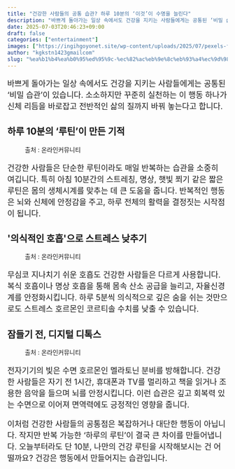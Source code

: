 ```yaml
---
title: "건강한 사람들의 공통 습관? 하루 10분의 ‘이것’이 수명을 늘린다"
description: "바쁘게 돌아가는 일상 속에서도 건강을 지키는 사람들에게는 공통된 ‘비밀 습관’이 있습니다. 소소하지만 꾸준히 실천하는 이 행동 하나가 신체 리듬을 바로잡고 전반적인 삶의 질까지 바꿔 놓는다고 합니다."
date: 2025-07-03T20:46:23+09:00
draft: false
categories: ["entertainment"]
images: ["https://ingihgoyonet.site/wp-content/uploads/2025/07/pexels-felipe-borges-964530-2597205-683x1024.jpg", "https://ingihgoyonet.site/wp-content/uploads/2025/07/pexels-valeria-ushakova-603898-3094215-1-683x1024.jpg", "https://ingihgoyonet.site/wp-content/uploads/2025/07/pexels-cottonbro-5076522-683x1024.jpg"]
author: "kgkstn1423gmailcom"
slug: "%ea%b1%b4%ea%b0%95%ed%95%9c-%ec%82%ac%eb%9e%8c%eb%93%a4%ec%9d%98-%ea%b3%b5%ed%86%b5-%ec%8a%b5%ea%b4%80-%ed%95%98%eb%a3%a8-10%eb%b6%84%ec%9d%98-%ec%9d%b4%ea%b2%83%ec%9d%b4-%ec%88%98"
---
```


<p style="font-size:18px">바쁘게 돌아가는 일상 속에서도 건강을 지키는 사람들에게는 공통된 ‘비밀 습관’이 있습니다. 소소하지만 꾸준히 실천하는 이 행동 하나가 신체 리듬을 바로잡고 전반적인 삶의 질까지 바꿔 놓는다고 합니다.</p> <h2 >하루 10분의 ‘루틴’이 만든 기적</h2> <figure ><img src="https://ingihgoyonet.site/wp-content/uploads/2025/07/pexels-felipe-borges-964530-2597205-683x1024.jpg" alt="" style="aspect-ratio:16/9;object-fit:cover"/><figcaption >출처 : 온라인커뮤니티</figcaption></figure> <p style="font-size:18px">건강한 사람들은 단순한 루틴이라도 매일 반복하는 습관을 소중히 여깁니다. 특히 아침 10분간의 스트레칭, 명상, 햇빛 쬐기 같은 짧은 루틴은 몸의 생체시계를 맞추는 데 큰 도움을 줍니다. 반복적인 행동은 뇌와 신체에 안정감을 주고, 하루 전체의 활력을 결정짓는 시작점이 됩니다.</p> <h2 >'의식적인 호흡'으로 스트레스 낮추기</h2> <figure ><img src="https://ingihgoyonet.site/wp-content/uploads/2025/07/pexels-valeria-ushakova-603898-3094215-1-683x1024.jpg" alt="" style="aspect-ratio:16/9;object-fit:cover"/><figcaption >출처 : 온라인커뮤니티</figcaption></figure> <p style="font-size:18px">무심코 지나치기 쉬운 호흡도 건강한 사람들은 다르게 사용합니다. 복식 호흡이나 명상 호흡을 통해 몸속 산소 공급을 늘리고, 자율신경계를 안정화시킵니다. 하루 5분씩 의식적으로 깊은 숨을 쉬는 것만으로도 스트레스 호르몬인 코르티솔 수치를 낮출 수 있습니다.</p> <h2 >잠들기 전, 디지털 디톡스</h2> <figure ><img src="https://ingihgoyonet.site/wp-content/uploads/2025/07/pexels-cottonbro-5076522-683x1024.jpg" alt="" style="aspect-ratio:16/9;object-fit:cover"/><figcaption >출처 : 온라인커뮤니티</figcaption></figure> <p style="font-size:18px">전자기기의 빛은 수면 호르몬인 멜라토닌 분비를 방해합니다. 건강한 사람들은 자기 전 1시간, 휴대폰과 TV를 멀리하고 책을 읽거나 조용한 음악을 들으며 뇌를 안정시킵니다. 이런 습관은 깊고 회복력 있는 수면으로 이어져 면역력에도 긍정적인 영향을 줍니다.</p> <p style="font-size:18px">이처럼 건강한 사람들의 공통점은 복잡하거나 대단한 행동이 아닙니다. 작지만 반복 가능한 ‘하루의 루틴’이 결국 큰 차이를 만들어냅니다. 오늘부터라도 단 10분, 나만의 건강 루틴을 시작해보시는 건 어떨까요? 건강은 행동에서 만들어지는 습관입니다.</p>
